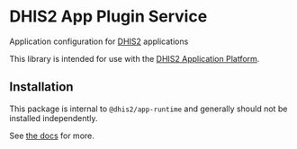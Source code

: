 # DHIS2 App Plugin Service

Application configuration for [DHIS2](https://dhis2.org) applications

This library is intended for use with the [DHIS2 Application Platform](https://github.com/dhis2/app-platform).

## Installation

This package is internal to `@dhis2/app-runtime` and generally should not be installed independently.

See [the docs](https://runtime.dhis2.nu) for more.
